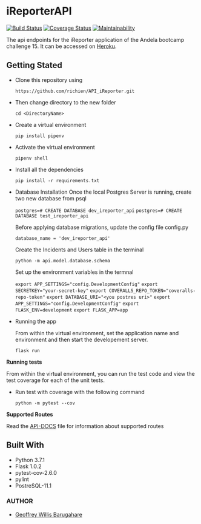 # iReporterAPI
[![Build Status](https://travis-ci.com/richien/API_iReporter.svg?branch=develop)](https://travis-ci.com/richien/API_iReporter)
[![Coverage Status](https://coveralls.io/repos/github/richien/API_iReporter/badge.svg?branch=develop)](https://coveralls.io/github/richien/API_iReporter?branch=develop)
[![Maintainability](https://api.codeclimate.com/v1/badges/a6ce65585611a0f514e6/maintainability)](https://codeclimate.com/github/richien/API_iReporter/maintainability)

The api endpoints for the iReporter application of the Andela bootcamp challenge 15. 
It can be accessed on [Heroku](https://irepo-api.herokuapp.com/api/v1/interventions).

## Getting Stated

* Clone this repository using 

    ```https://github.com/richien/API_iReporter.git```

* Then change directory to the new folder

    ```cd <DirectoryName>```

* Create a virtual environment

    ```pip install pipenv```

* Activate the virtual environment

    ```pipenv shell```

* Install all the dependencies

    ```pip install -r requirements.txt```

* Database Installation
    Once the local Postgres Server is running, create two 
    new database from psql
    
    ```postgres=# CREATE DATABASE dev_ireporter_api```
    ```postgres=# CREATE DATABASE test_ireporter_api```

    Before applying database migrations, update the config 
    file config.py

    ```database_name = 'dev_ireporter_api'```

    Create the Incidents and Users table in the terminal

     ```python -m api.model.database.schema```

    Set up the environment variables in the termnal

    ```export APP_SETTINGS="config.DevelopmentConfig"```
    ```export SECRETKEY="your-secret-key"```
    ```export COVERALLS_REPO_TOKEN="coveralls-repo-token"```
    ```export DATABASE_URI="<you postres uri>"```
    ```export APP_SETTINGS="config.DevelopmentConfig"```
    ```export FLASK_ENV=development```
    ```export FLASK_APP=app```



* Running the app

   From within the virtual environment, set the application name and environment and then start the developement server.
   
   ```flask run```

**Running tests**

From within the virtual environment, you can run the test code and view the test coverage for each of the unit tests.

* Run test with coverage  with the following command

    ```python -m pytest --cov```

**Supported Routes**

Read the [API-DOCS](https://documenter.getpostman.com/view/6204022/RzthQAyD) file for information about supported routes

## Built With
* Python 3.7.1
* Flask 1.0.2
* pytest-cov-2.6.0
* pylint
* PostreSQL-11.1

### AUTHOR 
* [Geoffrey Willis Barugahare](https://github.com/richien)
